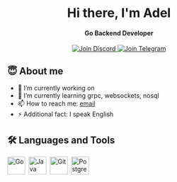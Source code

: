 <div align="center">
  <h1>Hi there, I'm Adel</h1>
  
  <h4>Go Backend Developer</h4>

  <div>
    <a href="https://discord.gg/adell7343">
      <img src="https://img.shields.io/badge/Join%20Discord-7289DA?style=for-the-badge&logo=discord&logoColor=white" alt="Join Discord"/>
    </a>
    <a href="https://t.me/ad3lyar">
      <img src="https://img.shields.io/badge/Join%20Telegram-0088cc?style=for-the-badge&logo=telegram&logoColor=white" alt="Join Telegram"/>
    </a>
  </div>
</div>

## 😇 About me
- 🔭 I’m currently working on <br>
- 🌱 I’m currently learning grpc, websockets, nosql <br>
- 📫 How to reach me: [email](mailto:adeladelyar@gmail.com) <br>
- ⚡ Additional fact: I speak English <br>

## 🛠️ Languages and Tools

<img src="https://cdn.jsdelivr.net/gh/devicons/devicon/icons/go/go-original.svg" title="Go" width="40" height="40"/>&nbsp;
<img src="https://cdn.jsdelivr.net/gh/devicons/devicon/icons/java/java-original.svg" title="Java" width="40" height="40"/>&nbsp;
<img src="https://cdn.jsdelivr.net/gh/devicons/devicon/icons/git/git-original.svg" title="Git" width="40" height="40"/>&nbsp;
<img src="https://cdn.jsdelivr.net/gh/devicons/devicon/icons/postgresql/postgresql-original.svg" title="PostgreSQL" width="40" height="40"/>&nbsp;
